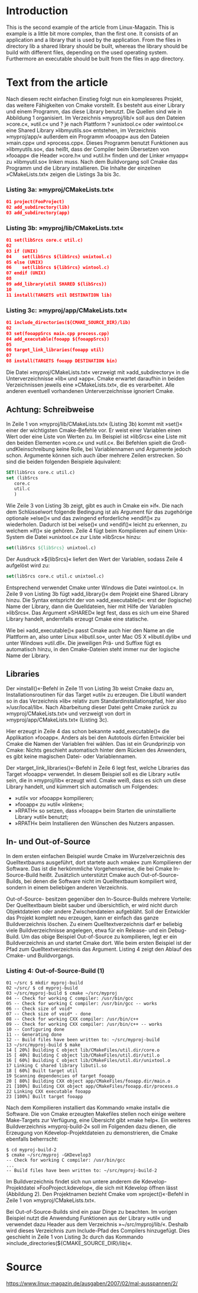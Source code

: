 # Introduction
This is the second example of the article from Linux-Magazin. This is example is a little bit more complex, than the first one. 
It consists of an application and a library that is used by the application. 
From the files in directory lib a shared library should be built, whereas the library should be build with different files, 
depending on the used operating system. 
Furthermore an executable should be built from the files in app directory.

# Text from the article

Nach diesem recht einfachen Einstieg folgt nun ein komplexeres Projekt, das weitere Fähigkeiten von Cmake vorstellt. Es besteht aus einer Library und einem Programm, das diese Library benutzt. Die Quellen sind wie in Abbildung 1 organisiert. Im Verzeichnis »myproj/lib/« soll aus den Dateien »core.c«, »util.c« und ? je nach Plattform ? »unixtool.c« oder »wintool.c« eine Shared Library »libmyutils.so« entstehen, im Verzeichnis »myproj/app/« außerdem ein Programm »fooapp« aus den Dateien »main.cpp« und »process.cpp«.
Dieses Programm benutzt Funktionen aus »libmyutils.so«, das heißt, dass der Compiler beim Übersetzen von »fooapp« die Header »core.h« und »util.h« finden und der Linker »myapp« zu »libmyutil.so« linken muss. Nach dem Buildvorgang soll Cmake das Programm und die Library installieren. Die Inhalte der einzelnen »CMakeLists.txt« zeigen die Listings 3a bis 3c.

### Listing 3a: »myproj/CMakeLists.txt«
```cmake
01 project(FooProject)
02 add_subdirectory(lib)
03 add_subdirectory(app)
```
### Listing 3b: »myproj/lib/CMakeLists.txt«
```cmake
01 set(libSrcs core.c util.c)
02 
03 if (UNIX)
04    set(libSrcs ${libSrcs} unixtool.c)
05 else (UNIX)
06    set(libSrcs ${libSrcs} wintool.c)
07 endif (UNIX)
08 
09 add_library(util SHARED ${libSrcs})
10 
11 install(TARGETS util DESTINATION lib)
```
### Listing 3c: »myproj/app/CMakeLists.txt«
```cmake
01 include_directories(${CMAKE_SOURCE_DIR}/lib)
02 
03 set(fooappSrcs main.cpp process.cpp)
04 add_executable(fooapp ${fooappSrcs})
05 
06 target_link_libraries(fooapp util)
07 
08 install(TARGETS fooapp DESTINATION bin)
```
Die Datei »myproj/CMakeLists.txt« verzweigt mit »add_subdirectory« in die Unterverzeichnisse »lib« und »app«. Cmake erwartet daraufhin in beiden Verzeichnissen jeweils eine »CMakeLists.txt«, die es verarbeitet. Alle anderen eventuell vorhandenen Unterverzeichnisse ignoriert Cmake.
## Achtung: Schreibweise
In Zeile 1 von »myproj/lib/CMakeLists.txt« (Listing 3b) kommt mit »set()« einer der wichtigsten Cmake-Befehle vor. Er weist einer Variablen einen Wert oder eine Liste von Werten zu. Im Beispiel ist »libSrcs« eine Liste mit den beiden Elementen »core.c« und »util.c«. Bei Befehlen spielt die Groß- undKleinschreibung keine Rolle, bei Variablennamen und Argumente jedoch schon. Argumente können sich auch über mehrere Zeilen erstrecken. So sind die beiden folgenden Beispiele äquivalent:
```cmake
SET(libSrcs core.c util.c)
set (libSrcs
   core.c
   util.c
   )
```
Wie Zeile 3 von Listing 3b zeigt, gibt es auch in Cmake ein »if«. Die nach dem Schlüsselwort folgende Bedingung ist als Argument für das zugehörige optionale »else()« und das zwingend erforderliche »endif()« zu wiederholen. Dadurch ist bei »else()« und »endif()« leicht zu erkennen, zu welchem »if()« sie gehören. Zeile 4 fügt beim Kompilieren auf einem Unix-System die Datei »unixtool.c« zur Liste »libSrcs« hinzu:
```cmake
set(libSrcs ${libSrcs} unixtool.c)
```
Der Ausdruck »${libSrcs}« liefert den Wert der Variablen, sodass Zeile 4 aufgelöst wird zu:
```cmake
set(libSrcs core.c util.c unixtool.c)
```
Entsprechend verwendet Cmake unter Windows die Datei »wintool.c«. In Zeile 9 von Listing 3b fügt »add_library()« dem Projekt eine Shared Library hinzu. Die Syntax entspricht der von »add_executable()«: erst der (logische) Name der Library, dann die Quelldateien, hier mit Hilfe der Variablen »libSrcs«. Das Argument »SHARED« legt fest, dass es sich um eine Shared Library handelt, andernfalls erzeugt Cmake eine statische.

Wie bei »add_executable()« passt Cmake auch hier den Name an die Plattform an, also unter Linux »libutil.so«, unter Mac OS X »libutil.dylib« und unter Windows »util.dll«. Die jeweiligen Prä- und Suffixe fügt es automatisch hinzu, in den Cmake-Dateien steht immer nur der logische Name der Library.

## Libraries
Der »install()«-Befehl in Zeile 11 von Listing 3b weist Cmake dazu an, Installationsroutinen für das Target »util« zu erzeugen. Die Libutil wandert so in das Verzeichnis »lib« relativ zum Standardinstallationspfad, hier also »/usr/local/lib«. Nach Abarbeitung dieser Datei geht Cmake zurück zu »myproj/CMakeLists.txt« und verzweigt von dort in »myproj/app/CMakeLists.txt« (Listing 3c).

Hier erzeugt in Zeile 4 das schon bekannte »add_executable()« die Applikation »fooapp«. Anders als bei den Autotools dürfen Entwickler bei Cmake die Namen der Variablen frei wählen. Das ist ein Grundprinzip von Cmake: Nichts geschieht automatisch hinter dem Rücken des Anwenders, es gibt keine magischen Datei- oder Variablennamen.

Der »target_link_libraries()«-Befehl in Zeile 6 legt fest, welche Libraries das Target »fooapp« verwendet. In diesem Beispiel soll es die Library »util« sein, die in »myproj/lib« erzeugt wird. Cmake weiß, dass es sich um diese Library handelt, und kümmert sich automatisch um Folgendes:

* »util« vor »fooapp« kompilieren;
* »fooapp« zu »util« »linken«;
* »RPATH« so setzen, dass »fooapp« beim Starten die uninstallierte Library »util« benutzt;
* »RPATH« beim Installieren den Wünschen des Nutzers anpassen.

## In- und Out-of-Source
In dem ersten einfachen Beispiel wurde Cmake im Wurzelverzeichnis des Quelltextbaums ausgeführt, dort startete auch »make« zum Kompilieren der Software. Das ist die herkömmliche Vorgehensweise, die bei Cmake In-Source-Build heißt. Zusätzlich unterstützt Cmake auch Out-of-Source-Builds, bei denen die Software nicht im Quelltextbaum kompiliert wird, sondern in einem beliebigen anderen Verzeichnis.

Out-of-Source- besitzen gegenüber den In-Source-Builds mehrere Vorteile: Der Quelltextbaum bleibt sauber und übersichtlich, er wird nicht durch Objektdateien oder andere Zwischendateien aufgebläht. Soll der Entwickler das Projekt komplett neu erzeugen, kann er einfach das ganze Buildverzeichnis löschen. Zu einem Quelltextverzeichnis darf er beliebig viele Buildverzeichnisse angelegen, etwa für ein Release- und ein Debug-Build. Um das obige Beispiel Out-of-Source zu kompilieren, legt er ein Buildverzeichnis an und startet Cmake dort. Wie beim ersten Beispiel ist der Pfad zum Quelltextverzeichnis das Argument. Listing 4 zeigt den Ablauf des Cmake- und Buildvorgangs.

### Listing 4: Out-of-Source-Build (1)
```
01 ~/src $ mkdir myproj-build
02 ~/src/ $ cd myproj-build
03 ~/src/myproj-build $ cmake ~/src/myproj
04 -- Check for working C compiler: /usr/bin/gcc
05 -- Check for working C compiler: /usr/bin/gcc -- works
06 -- Check size of void*
07 -- Check size of void* - done
08 -- Check for working CXX compiler: /usr/bin/c++
09 -- Check for working CXX compiler: /usr/bin/c++ -- works
10 -- Configuring done
11 -- Generating done
12 -- Build files have been written to: ~/src/myproj-build
13 ~/src/myproj-build $ make
14 [ 20%] Building C object lib/CMakeFiles/util.dir/core.o
15 [ 40%] Building C object lib/CMakeFiles/util.dir/util.o
16 [ 60%] Building C object lib/CMakeFiles/util.dir/unixtool.o
17 Linking C shared library libutil.so
18 [ 60%] Built target util
19 Scanning dependencies of target fooapp
20 [ 80%] Building CXX object app/CMakeFiles/fooapp.dir/main.o
21 [100%] Building CXX object app/CMakeFiles/fooapp.dir/process.o
22 Linking CXX executable fooapp
23 [100%] Built target fooapp
```

Nach dem Kompilieren installiert das Kommando »make install« die Software. Die von Cmake erzeugten Makefiles stellen noch einige weitere Make-Targets zur Verfügung, eine Übersicht gibt »make help«. Ein weiteres Buildverzeichnis »myproj-build-2« soll im Folgenden dazu dienen, die Erzeugung von Kdevelop-Projektdateien zu demonstrieren, die Cmake ebenfalls beherrscht:

```
$ cd myproj-build-2
$ cmake ~/src/myproj -GKDevelop3
-- Check for working C compiler: /usr/bin/gcc
...
-- Build files have been written to: ~/src/myproj-build-2
```

Im Buildverzeichnis findet sich nun untere anderem die Kdevelop-Projektdatei »FooProject.kdevelop«, die sich mit Kdevelop öffnen lässt (Abbildung 2). Den Projektnamen bezieht Cmake vom »project()«-Befehl in Zeile 1 von »myproj/CMakeLists.txt«.

Bei Out-of-Source-Builds sind ein paar Dinge zu beachten. Im vorigen Beispiel nutzt die Anwendung Funktionen aus der Library »util« und verwendet dazu Header aus dem Verzeichnis »~/src/myproj/lib/«. Deshalb wird dieses Verzeichnis zum Include-Pfad des Compilers hinzugefügt. Dies geschieht in Zeile 1 von Listing 3c durch das Kommando »include_directories(${CMAKE_SOURCE_DIR}/lib)«.



# Source
https://www.linux-magazin.de/ausgaben/2007/02/mal-ausspannen/2/
